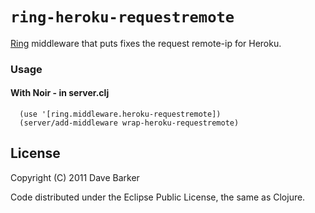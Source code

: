# `ring-heroku-requestremote`

[Ring](http://github.com/mmcgrana/ring) middleware that puts fixes the request remote-ip for Heroku.

### Usage

#### With Noir - in server.clj
      (use '[ring.middleware.heroku-requestremote])
      (server/add-middleware wrap-heroku-requestremote)

## License

Copyright (C) 2011 Dave Barker

Code distributed under the Eclipse Public License, the same as Clojure.

